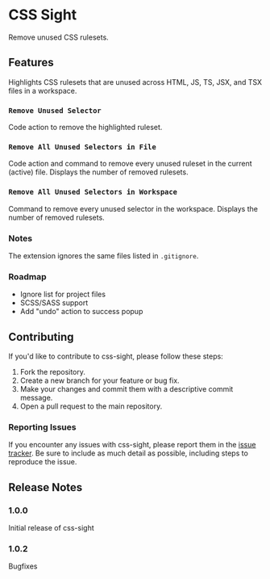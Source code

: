 # CSS Sight

Remove unused CSS rulesets.

## Features

Highlights CSS rulesets that are unused across HTML, JS, TS, JSX, and TSX files in a workspace.

### `Remove Unused Selector`

Code action to remove the highlighted ruleset.

### `Remove All Unused Selectors in File`

Code action and command to remove every unused ruleset in the current (active) file.
Displays the number of removed rulesets.

### `Remove All Unused Selectors in Workspace`

Command to remove every unused selector in the workspace.
Displays the number of removed rulesets.

### Notes

The extension ignores the same files listed in `.gitignore`.

### Roadmap

- Ignore list for project files
- SCSS/SASS support
- Add "undo" action to success popup

## Contributing

If you'd like to contribute to css-sight, please follow these steps:

1. Fork the repository.
2. Create a new branch for your feature or bug fix.
3. Make your changes and commit them with a descriptive commit message.
4. Open a pull request to the main repository.

### Reporting Issues

If you encounter any issues with css-sight, please report them in the [issue tracker](https://github.com/djlynn03/css-sight/issues). Be sure to include as much detail as possible, including steps to reproduce the issue.

## Release Notes

### 1.0.0

Initial release of css-sight

### 1.0.2

Bugfixes
